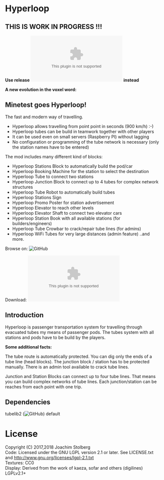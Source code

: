 # Hyperloop

## THIS IS WORK IN PROGRESS !!!
**Use release ![v1.0](https://github.com/joe7575/Minetest-Hyperloop/archive/v1.0.zip) instead**

**A new evolution in the voxel word:**

## Minetest goes Hyperloop!

The fast and modern way of travelling.
* Hyperloop allows travelling from point point in seconds (900 km/h) :-)
* Hyperloop tubes can be build in teamwork together with other players
* It can be used even on small servers (Raspberry PI) without lagging
* No configuration or programming of the tube network is necessary (only the station names have to be entered)

The mod includes many different kind of blocks:
- Hyperloop Stations Block to automatically build the pod/car
- Hyperloop Booking Machine for the station to select the destination
- Hyperloop Tube to connect two stations
- Hyperloop Junction Block to connect up to 4 tubes for complex network structures
- Hyperloop Tube Robot to automatically build tubes
- Hyperloop Stations Sign
- Hyperloop Promo Poster for station advertisement
- Hyperloop Elevator to reach other levels
- Hyperloop Elevator Shaft to connect two elevator cars 
- Hyperloop Station Book with all available stations (for builders/engineers)
- Hyperloop Tube Crowbar to crack/repair tube lines (for admins)
- Hyperloop WiFi Tubes for very large distances (admin feature)
..and more.


Browse on: ![GitHub](https://github.com/joe7575/Minetest-Hyperloop)

Download: ![GitHub](https://github.com/joe7575/Minetest-Hyperloop/archive/master.zip)


## Introduction

Hyperloop is passenger transportation system for travelling through evacuated tubes my means of passenger pods.
The tubes system with all stations and pods have to be build by the players.


**Some additional facts:**

The tube route is automatically protected. You can dig only the ends of a tube line (head blocks). The junction block / station has to be protected manually.
There is an admin tool available to crack tube lines.

Junction and Station Blocks can connect up to four tube lines. That means you can build complex networks of tube lines. Each junction/station can be reaches from each point with one trip.


## Dependencies
tubelib2 (![GitHub](https://github.com/joe7575/tubelib2))
default  


# License
Copyright (C) 2017,2018 Joachim Stolberg  
Code: Licensed under the GNU LGPL version 2.1 or later. See LICENSE.txt and http://www.gnu.org/licenses/lgpl-2.1.txt  
Textures: CC0  
Display: Derived from the work of kaeza, sofar and others (digilines) LGPLv2.1+
